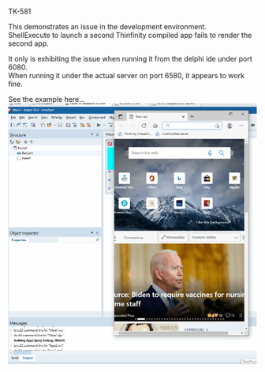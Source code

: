 TK-581  

This demonstrates an issue in the development environment.  
ShellExecute to launch a second Thinfinity compiled app fails to render the second app. 

It only is exhibiting the issue when running it from the delphi ide under port 6080.  
When running it under the actual server on port 6580, it appears to work fine.


See the example here...  
<img src="https://github.com/gkoehn2020/ThinfinityDemo1/blob/main/ThinfinityShellExecuteToAnotherThinAppNotRendering.gif?raw=true" alt="ThinfinityShellExecuteToAnotherThinAppNotRendering.gif">